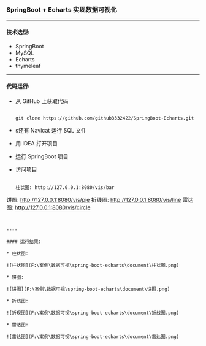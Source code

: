 ### SpringBoot + Echarts 实现数据可视化

----

#### 技术选型:

* SpringBoot 
* MySQL
* Echarts
* thymeleaf

-----

#### 代码运行:

* 从 GitHub 上获取代码

  ```
  
  git clone https://github.com/github3332422/SpringBoot-Echarts.git
  
  ```

* s还有 Navicat 运行 SQL 文件

* 用 IDEA 打开项目

* 运行 SpringBoot 项目

* 访问项目

  ```
  
  柱状图: http://127.0.0.1:8080/vis/bar
饼图:   http://127.0.0.1:8080/vis/pie
  折线图: http://127.0.0.1:8080/vis/line
  雷达图: http://127.0.0.1:8080/vis/circle
  
  ```
  

----

#### 运行结果:

* 柱状图:

  ![柱状图](F:\案例\数据可视\spring-boot-echarts\document\柱状图.png)

* 饼图:

  ![饼图](F:\案例\数据可视\spring-boot-echarts\document\饼图.png)

* 折线图:

  ![折现图](F:\案例\数据可视\spring-boot-echarts\document\折线图.png)

* 雷达图:

  ![雷达图](F:\案例\数据可视\spring-boot-echarts\document\雷达图.png)